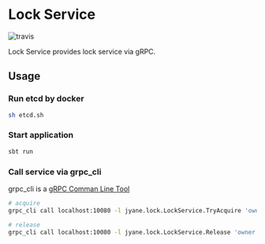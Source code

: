 # Lock Service
![travis](https://travis-ci.org/jyane/lock-service.svg?branch=master)

Lock Service provides lock service via gRPC.

## Usage

### Run etcd by docker

``` sh
sh etcd.sh
```

### Start application

``` sh
sbt run
```

### Call service via grpc_cli
grpc_cli is a [gRPC Comman Line Tool](https://github.com/grpc/grpc/blob/v1.7.2/doc/command_line_tool.md)

``` sh
# acquire
grpc_cli call localhost:10080 -l jyane.lock.LockService.TryAcquire 'owner: "jyane" key: "test" duration { seconds: 10 }'

# release
grpc_cli call localhost:10080 -l jyane.lock.LockService.Release 'owner: "jyane" key: "test"'
```
